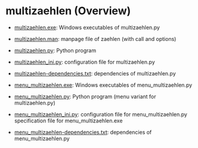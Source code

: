 # multizaehlen (Overview)

* [multizaehlen.exe](./multizaehlen.exe "Windows executables of multizaehlen.py"): 
  Windows executables of multizaehlen.py
* [multizaehlen.man](./multizaehlen.man "manpage"): 
  manpage file of zaehlen (with call and options)
* [multizaehlen.py](./multizaehlen.py "Python program"): 
  Python program
* [multizaehlen_ini.py](./multizaehlen_ini.py "configuration file for multizaehlen.py"): 
  configuration file for multizaehlen.py
* [multizaehlen-dependencies.txt](./multizaehlen-dependencies.txt "dependencies of multizaehlen.py"): 
  dependencies of multizaehlen.py

* [menu_multizaehlen.exe](./menu_multizaehlen.exe "Windows executables of menu_multizaehlen.py"): 
  Windows executables of menu_multizaehlen.py
* [menu_multizaehlen.py](./menu_multizaehlen.py "Python program (menu variant for multizaehlen.py)"): 
  Python program (menu variant for multizaehlen.py)
* [menu_multizaehlen_ini.py](./menu_multizaehlen_ini.py "configuration file for menu_multizaehlen.py"): 
  configuration file for menu_multizaehlen.py
  specification file for menu_multizaehlen.exe
* [menu_multizaehlen-dependencies.txt](./menu_multizaehlen-dependencies.txt "dependencies of menu_multizaehlen.py"): 
  dependencies of menu_multizaehlen.py
